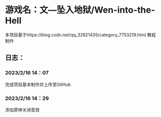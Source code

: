 # 游戏名：文—坠入地狱/Wen-into-the-Hell
本项目基于https://blog.csdn.net/qq_32821435/category_7753219.html 教程制作
## 日志：
### 2023/2/16 14：07 
完成项目基本制作并上传至GitHub
### 2023/2/16 14：29 
添加原神关闭音效
